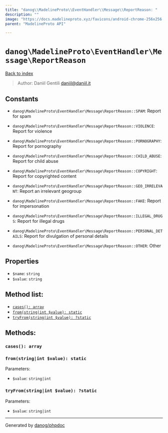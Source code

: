```yaml
---
title: "danog\\MadelineProto\\EventHandler\\Message\\ReportReason: "
description: ""
image: "https://docs.madelineproto.xyz/favicons/android-chrome-256x256.png"
parent: "MadelineProto API"

---
```

# `danog\MadelineProto\EventHandler\Message\ReportReason`
[Back to index](../../../../index.html)

> Author: Daniil Gentili <daniil@daniil.it>  
  

  




## Constants
* `danog\MadelineProto\EventHandler\Message\ReportReason::SPAM`: Report for spam

* `danog\MadelineProto\EventHandler\Message\ReportReason::VIOLENCE`: Report for violence

* `danog\MadelineProto\EventHandler\Message\ReportReason::PORNOGRAPHY`: Report for pornography

* `danog\MadelineProto\EventHandler\Message\ReportReason::CHILD_ABUSE`: Report for child abuse

* `danog\MadelineProto\EventHandler\Message\ReportReason::COPYRIGHT`: Report for copyrighted content

* `danog\MadelineProto\EventHandler\Message\ReportReason::GEO_IRRELEVANT`: Report an irrelevant geogroup

* `danog\MadelineProto\EventHandler\Message\ReportReason::FAKE`: Report for impersonation

* `danog\MadelineProto\EventHandler\Message\ReportReason::ILLEGAL_DRUGS`: Report for illegal drugs

* `danog\MadelineProto\EventHandler\Message\ReportReason::PERSONAL_DETAILS`: Report for divulgation of personal details

* `danog\MadelineProto\EventHandler\Message\ReportReason::OTHER`: Other

## Properties
* `$name`: `string` 
* `$value`: `string` 

## Method list:
* [`cases(): array`](#cases-array)
* [`from(string|int $value): static`](#from-string-int-value-static)
* [`tryFrom(string|int $value): ?static`](#tryfrom-string-int-value-static)

## Methods:
### `cases(): array`





### `from(string|int $value): static`




Parameters:

* `$value`: `string|int`   



### `tryFrom(string|int $value): ?static`




Parameters:

* `$value`: `string|int`   



---
Generated by [danog/phpdoc](https://phpdoc.daniil.it)
